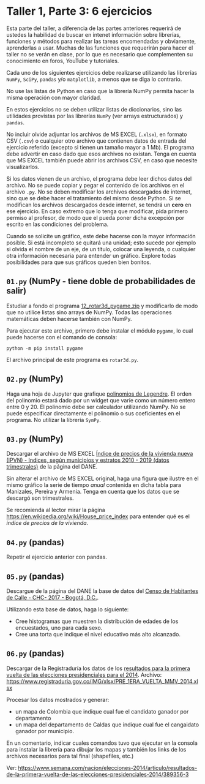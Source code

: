 # Taller 1, Parte 3: 6 ejercicios

Esta parte del taller, a diferencia de las partes anteriores requerirá de ustedes la habilidad de buscar en intenet información sobre librerías, funciones y métodos para realizar las tareas encomendadas y obviamente, aprenderlas a usar. Muchas de las funciones que requerirán para hacer el taller no se verán en clase, por lo que es necesario que complementen su conocimiento en foros, YouTube y tutoriales.

Cada uno de los siguientes ejercicios debe realizarse utilizando las librerías `NumPy`, `SciPy`, `pandas` y/o `matplotlib`, a menos que se diga lo contrario.

No use las listas de Python en caso que la librería NumPy permita hacer la misma operación con mayor claridad.

En estos ejercicios no se deben utilizar listas de diccionarios, sino las utilidades provistas por las librerías `NumPy` (ver arrays estructurados) y `pandas`.

No incluir olvide adjuntar los archivos de MS EXCEL (`.xlsx`), en formato CSV (`.csv`) o cualquier otro archivo que contienen datos de entrada del ejercicio referido (excepto si tienen un tamaño mayor a 1 Mb). El programa debe advertir en caso dado que esos archivos no existan. Tenga en cuenta que MS EXCEL también puede abrir los archivos CSV, en caso que necesite visualizarlos.

Si los datos vienen de un archivo, el programa debe leer dichos datos del archivo. No se puede copiar y pegar el contenido de los archivos en el archivo `.py`. No se deben modificar los archivos descargados de internet, sino que se debe hacer el tratamiento del mismo desde Python. Si se modifican los archivos descargados desde internet, se tendrá un **cero** en ese ejercicio. En caso extremo que lo tenga que modificar, pida primero permiso al profesor, de modo que el pueda poner dicha excepción por escrito en las condiciones del problema.

Cuando se solicite un gráfico, este debe hacerse con la mayor información posible. Si está incompleto se quitará una unidad; esto sucede por ejemplo si olvida el nombre de un eje, de un título, colocar una leyenda, o cualquier otra información necesaria para entender un gráfico. Explore todas posibilidades para que sus gráficos queden bien bonitos.

## `01.py` (NumPy - tiene doble de probabilidades de salir)
Estudiar a fondo el programa [12_rotar3d_pygame.zip](https://github.com/diegoandresalvarez/programaciondecomputadores/raw/master/codigo/python3/12_rotar3d_pygame.zip) y modificarlo de modo que no utilice listas sino arrays de NumPy. Todas las operaciones matemáticas deben hacerse también con NumPy.

Para ejecutar este archivo, primero debe instalar el módulo `pygame`, lo cual puede hacerse con el comando de consola:
```
python -m pip install pygame
```

El archivo principal de este programa es `rotar3d.py`.

## `02.py` (NumPy)
Haga una hoja de Jupyter que grafique [polinomios de Legendre](https://en.wikipedia.org/wiki/Legendre_polynomials). El orden del polinomio estará dado por un widget que varíe como un número entero entre 0 y 20. El polinomio debe ser calculador utilizando NumPy. No se puede especificar directamente el polinomio o sus coeficientes en el programa. No utilizar la librería `SymPy`.

## `03.py` (NumPy)
Descargar el archivo de MS EXCEL [Índice de precios de la vivienda nueva (IPVN) - Indices, según municipios y estratos 2010 - 2019 (datos trimestrales)](https://www.dane.gov.co/files/investigaciones/ipvn/IPVN_ind_mpi_estr_Itrim19_indice.xls) de la página del DANE.

Sin alterar el archivo de MS EXCEL original, haga una figura que ilustre en el mismo gráfico la serie de tiempo *anual* contenida en dicha tabla para Manizales, Pereira y Armenia. Tenga en cuenta que los datos que se descargó son trimestrales.

Se recomienda al lector mirar la página https://en.wikipedia.org/wiki/House_price_index para entender qué es el *índice de precios de la vivienda*.

## `04.py` (pandas)
Repetir el ejercicio anterior con pandas.

## `05.py` (pandas)
Descargue de la página del DANE la base de datos del [Censo de Habitantes de Calle - CHC- 2017 - Bogotá, D.C.](http://microdatos.dane.gov.co/index.php/catalog/548).

Utilizando esta base de datos, haga lo siguiente:
* Cree histogramas que muestren la distribución de edades de los encuestados, uno para cada sexo.
* Cree una torta que indique el nivel educativo más alto alcanzado.

## `06.py` (pandas)
Descargar de la Registraduría los datos de los [resultados para la primera vuelta de las elecciones presidenciales para el 2014](https://www.registraduria.gov.co/-Historico-de-Resultados,3635-.html). Archivo: https://www.registraduria.gov.co/IMG/xlsx/PRE_1ERA_VUELTA_MMV_2014.xlsx

Procesar los datos mostrados y generar:
* un mapa de Colombia que indique cual fue el candidato ganador por departamento
* un mapa del departamento de Caldas que indique cual fue el cangaidato ganador por municipio.

En un comentario, indicar cuales comandos tuvo que ejecutar en la consola para instalar la librería para dibujar los mapas y también los links de los archivos necesarios para tal final (shapefiles, etc.)

Ver: https://www.semana.com/nacion/elecciones-2014/articulo/resultados-de-la-primera-vuelta-de-las-elecciones-presidenciales-2014/389356-3
